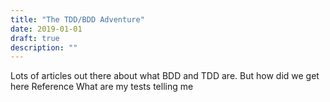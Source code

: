 ```yaml
---
title: "The TDD/BDD Adventure"
date: 2019-01-01
draft: true
description: ""
---
```


Lots of articles out there about what BDD and TDD are. But how did we get here
Reference What are my tests telling me